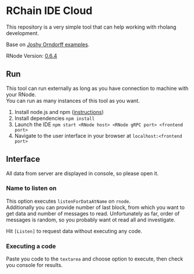 # RChain IDE Cloud



This repository is a very simple tool that can help working with rholang development.

Base on [Joshy Orndorff examples](https://github.com/JoshOrndorff).

RNode Version: [0.6.4](https://github.com/rchain/rchain/releases/tag/v0.6.4)

## Run

This tool can run externally as long as you have connection to machine with your RNode.  
You can run as many instances of this tool as you want.

1. Install node.js and npm ([instructions](https://nodejs.org/en/))
1. Install dependencies `npm install`
1. Launch the IDE `npm start <RNode host> <RNode gRPC port> <frontend port>`
10. Navigate to the user interface in your browser at `localhost:<frontend port>`


## Interface

All data from server are displayed in console, so please open it.

### Name to listen on

This option executes `listenForDataAtName` on `rnode`.  
Additionally you can provide number of last block, from which you want to get data 
and number of messages to read. Unfortunately as far, order of messages is random,
so you probably want ot read all and investigate.

Hit `[Listen]` to request data without executing any code.

### Executing a code

Paste you code to the `textarea` and choose option to execute, 
then check you console for results.

